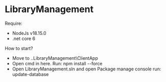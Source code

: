 # LibraryManagement

Require:
- NodeJs v18.15.0
- .net core 6

How to start?
- Move to ..LibraryManagement\ClientApp
- Open cmd in here. Run: npm install --force
- Open LibraryManagement.sln and open Package manage console run: update-database

